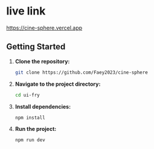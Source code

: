 # live link

https://cine-sphere.vercel.app

## Getting Started

1. **Clone the repository:**

   ```bash
   git clone https://github.com/Faey2023/cine-sphere

   ```

2. **Navigate to the project directory:**

   ```bash
   cd ui-fry
   ```

3. **Install dependencies:**

   ```bash
   npm install
   ```

4. **Run the project:**
   ```bash
   npm run dev
   ```
